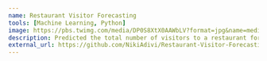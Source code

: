 ```yaml
---
name: Restaurant Visitor Forecasting
tools: [Machine Learning, Python]
image: https://pbs.twimg.com/media/DP0S8XtX0AAWbLV?format=jpg&name=medium
description: Predicted the total number of visitors to a restaurant for future dates given past reservation and visitationdata of the restaurants.  Used LGBM model to get an RMSLE score of 0.518.
external_url: https://github.com/NikiAdivi/Restaurant-Visitor-Forecasting
---
```

